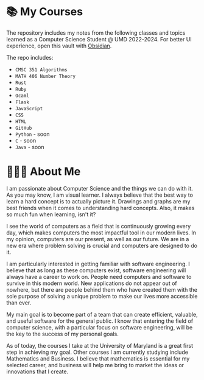 
# 📚 My Courses
The repository includes my notes from the following classes and topics learned as a Computer Science Student @ UMD 2022-2024. For better UI experience, open this vault with <a href="https://obsidian.md/" target="_blank">Obsidian</a>. 

The repo includes:
- `CMSC 351 Algorithms`
- `MATH 406 Number Theory`
- `Rust`
- `Ruby`
- `Ocaml`
- `Flask`
- `JavaScript`
- `CSS`
- `HTML`
- `GitHub`
- `Python` - soon
- `C` - soon
- `Java` - soon


# 🧑🏻‍💻 About Me

I am passionate about Computer Science and the things we can do with it. As you may know, I am visual learner. I always believe that the best way to learn a hard concept is to actually picture it. Drawings and graphs are my best friends when it comes to understanding hard concepts. Also, it makes so much fun when learning, isn't it?

I see the world of computers as a field that is continuously growing every day, which makes computers the most impactful tool in our modern lives. In my opinion, computers are our present, as well as our future. We are in a new era where problem solving is crucial and computers are designed to do it. 

I am particularly interested in getting familiar with software engineering. I believe that as long as these computers exist, software engineering will always have a career to work on. People need computers and software to survive in this modern world. New applications do not appear out of nowhere, but there are people behind them who have created them with the sole purpose of solving a unique problem to make our lives more accessible than ever.

My main goal is to become part of a team that can create efficient, valuable, and useful software for the general public. I know that entering the field of computer science, with a particular focus on software engineering, will be the key to the success of my personal goals.

As of today, the courses I take at the University of Maryland is a great first step in achieving my goal. Other courses I am currently studying include Mathematics and Business. I believe that mathematics is essential for my selected career, and business will help me bring to market the ideas or innovations that I create.

